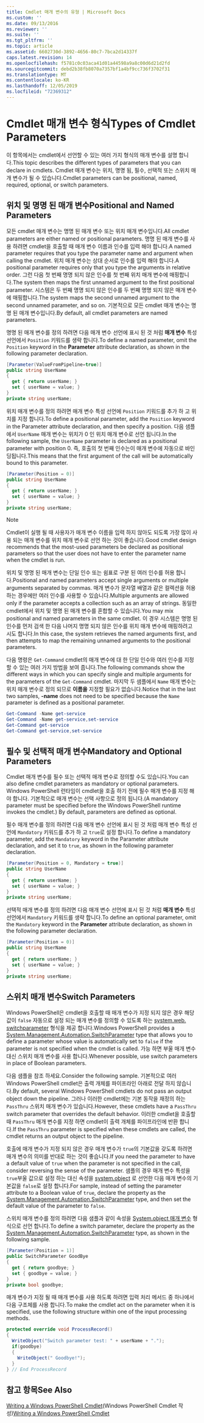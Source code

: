 ```yaml
---
title: Cmdlet 매개 변수의 유형 | Microsoft Docs
ms.custom: ''
ms.date: 09/13/2016
ms.reviewer: ''
ms.suite: ''
ms.tgt_pltfrm: ''
ms.topic: article
ms.assetid: 6602730d-3892-4656-80c7-7bca2d14337f
caps.latest.revision: 14
ms.openlocfilehash: f5781c0c03aca41d01a44598a9a8c00d6d21d2fd
ms.sourcegitcommit: debd2b38fb8070a7357bf1a4bf9cc736f3702f31
ms.translationtype: MT
ms.contentlocale: ko-KR
ms.lasthandoff: 12/05/2019
ms.locfileid: "72369312"
---
```

# <a name="types-of-cmdlet-parameters"></a><span data-ttu-id="22443-102">Cmdlet 매개 변수 형식</span><span class="sxs-lookup"><span data-stu-id="22443-102">Types of Cmdlet Parameters</span></span>

<span data-ttu-id="22443-103">이 항목에서는 cmdlet에서 선언할 수 있는 여러 가지 형식의 매개 변수를 설명 합니다.</span><span class="sxs-lookup"><span data-stu-id="22443-103">This topic describes the different types of parameters that you can declare in cmdlets.</span></span> <span data-ttu-id="22443-104">Cmdlet 매개 변수는 위치, 명명 됨, 필수, 선택적 또는 스위치 매개 변수가 될 수 있습니다.</span><span class="sxs-lookup"><span data-stu-id="22443-104">Cmdlet parameters can be positional, named, required, optional, or switch parameters.</span></span>

## <a name="positional-and-named-parameters"></a><span data-ttu-id="22443-105">위치 및 명명 된 매개 변수</span><span class="sxs-lookup"><span data-stu-id="22443-105">Positional and Named Parameters</span></span>

<span data-ttu-id="22443-106">모든 cmdlet 매개 변수는 명명 된 매개 변수 또는 위치 매개 변수입니다.</span><span class="sxs-lookup"><span data-stu-id="22443-106">All cmdlet parameters are either named or positional parameters.</span></span> <span data-ttu-id="22443-107">명명 된 매개 변수를 사용 하려면 cmdlet을 호출할 때 매개 변수 이름과 인수를 입력 해야 합니다.</span><span class="sxs-lookup"><span data-stu-id="22443-107">A named parameter requires that you type the parameter name and argument when calling the cmdlet.</span></span> <span data-ttu-id="22443-108">위치 매개 변수는 상대 순서로 인수를 입력 해야 합니다.</span><span class="sxs-lookup"><span data-stu-id="22443-108">A positional parameter requires only that you type the arguments in relative order.</span></span> <span data-ttu-id="22443-109">그런 다음 첫 번째 명명 되지 않은 인수를 첫 번째 위치 매개 변수에 매핑합니다.</span><span class="sxs-lookup"><span data-stu-id="22443-109">The system then maps the first unnamed argument to the first positional parameter.</span></span> <span data-ttu-id="22443-110">시스템은 두 번째 명명 되지 않은 인수를 두 번째 명명 되지 않은 매개 변수에 매핑합니다.</span><span class="sxs-lookup"><span data-stu-id="22443-110">The system maps the second unnamed argument to the second unnamed parameter, and so on.</span></span> <span data-ttu-id="22443-111">기본적으로 모든 cmdlet 매개 변수는 명명 된 매개 변수입니다.</span><span class="sxs-lookup"><span data-stu-id="22443-111">By default, all cmdlet parameters are named parameters.</span></span>

<span data-ttu-id="22443-112">명명 된 매개 변수를 정의 하려면 다음 매개 변수 선언에 표시 된 것 처럼 **매개 변수** 특성 선언에서 `Position` 키워드를 생략 합니다.</span><span class="sxs-lookup"><span data-stu-id="22443-112">To define a named parameter, omit the `Position` keyword in the **Parameter** attribute declaration, as shown in the following parameter declaration.</span></span>

```csharp
[Parameter(ValueFromPipeline=true)]
public string UserName
{
  get { return userName; }
  set { userName = value; }
}
private string userName;
```

<span data-ttu-id="22443-113">위치 매개 변수를 정의 하려면 매개 변수 특성 선언에 `Position` 키워드를 추가 하 고 위치를 지정 합니다.</span><span class="sxs-lookup"><span data-stu-id="22443-113">To define a positional parameter, add the `Position` keyword in the Parameter attribute declaration, and then specify a position.</span></span> <span data-ttu-id="22443-114">다음 샘플에서 `UserName` 매개 변수는 위치가 0 인 위치 매개 변수로 선언 됩니다.</span><span class="sxs-lookup"><span data-stu-id="22443-114">In the following sample, the `UserName` parameter is declared as a positional parameter with position 0.</span></span> <span data-ttu-id="22443-115">즉, 호출의 첫 번째 인수는이 매개 변수에 자동으로 바인딩됩니다.</span><span class="sxs-lookup"><span data-stu-id="22443-115">This means that the first argument of the call will be automatically bound to this parameter.</span></span>

```csharp
[Parameter(Position = 0)]
public string UserName
{
  get { return userName; }
  set { userName = value; }
}
private string userName;
```

> [!NOTE]
> <span data-ttu-id="22443-116">Cmdlet이 실행 될 때 사용자가 매개 변수 이름을 입력 하지 않아도 되도록 가장 많이 사용 되는 매개 변수를 위치 매개 변수로 선언 하는 것이 좋습니다.</span><span class="sxs-lookup"><span data-stu-id="22443-116">Good cmdlet design recommends that the most-used parameters be declared as positional parameters so that the user does not have to enter the parameter name when the cmdlet is run.</span></span>

<span data-ttu-id="22443-117">위치 및 명명 된 매개 변수는 단일 인수 또는 쉼표로 구분 된 여러 인수를 허용 합니다.</span><span class="sxs-lookup"><span data-stu-id="22443-117">Positional and named parameters accept single arguments or multiple arguments separated by commas.</span></span> <span data-ttu-id="22443-118">매개 변수가 문자열 배열과 같은 컬렉션을 허용 하는 경우에만 여러 인수를 사용할 수 있습니다.</span><span class="sxs-lookup"><span data-stu-id="22443-118">Multiple arguments are allowed only if the parameter accepts a collection such as an array of strings.</span></span> <span data-ttu-id="22443-119">동일한 cmdlet에서 위치 및 명명 된 매개 변수를 혼합할 수 있습니다.</span><span class="sxs-lookup"><span data-stu-id="22443-119">You may mix positional and named parameters in the same cmdlet.</span></span> <span data-ttu-id="22443-120">이 경우 시스템은 명명 된 인수를 먼저 검색 한 다음 나머지 명명 되지 않은 인수를 위치 매개 변수에 매핑하려고 시도 합니다.</span><span class="sxs-lookup"><span data-stu-id="22443-120">In this case, the system retrieves the named arguments first, and then attempts to map the remaining unnamed arguments to the positional parameters.</span></span>

<span data-ttu-id="22443-121">다음 명령은 `Get-Command` cmdlet의 매개 변수에 대 한 단일 인수와 여러 인수를 지정할 수 있는 여러 가지 방법을 보여 줍니다.</span><span class="sxs-lookup"><span data-stu-id="22443-121">The following commands show the different ways in which you can specify single and multiple arguments for the parameters of the `Get-Command` cmdlet.</span></span> <span data-ttu-id="22443-122">마지막 두 샘플에서 `Name` 매개 변수는 위치 매개 변수로 정의 되므로 **이름을** 지정할 필요가 없습니다.</span><span class="sxs-lookup"><span data-stu-id="22443-122">Notice that in the last two samples, **-name** does not need to be specified because the `Name` parameter is defined as a positional parameter.</span></span>

```powershell
Get-Command -Name get-service
Get-Command -Name get-service,set-service
Get-Command get-service
Get-Command get-service,set-service
```

## <a name="mandatory-and-optional-parameters"></a><span data-ttu-id="22443-123">필수 및 선택적 매개 변수</span><span class="sxs-lookup"><span data-stu-id="22443-123">Mandatory and Optional Parameters</span></span>

<span data-ttu-id="22443-124">Cmdlet 매개 변수를 필수 또는 선택적 매개 변수로 정의할 수도 있습니다.</span><span class="sxs-lookup"><span data-stu-id="22443-124">You can also define cmdlet parameters as mandatory or optional parameters.</span></span> <span data-ttu-id="22443-125">Windows PowerShell 런타임이 cmdlet을 호출 하기 전에 필수 매개 변수를 지정 해야 합니다.  기본적으로 매개 변수는 선택 사항으로 정의 됩니다.</span><span class="sxs-lookup"><span data-stu-id="22443-125">(A mandatory parameter must be specified before the Windows PowerShell runtime invokes the cmdlet.)  By default, parameters are defined as optional.</span></span>

<span data-ttu-id="22443-126">필수 매개 변수를 정의 하려면 다음 매개 변수 선언에 표시 된 것 처럼 매개 변수 특성 선언에 `Mandatory` 키워드를 추가 하 고 `true`로 설정 합니다.</span><span class="sxs-lookup"><span data-stu-id="22443-126">To define a mandatory parameter, add the `Mandatory` keyword in the Parameter attribute declaration, and set it to `true`, as shown in the following parameter declaration.</span></span>

```csharp
[Parameter(Position = 0, Mandatory = true)]
public string UserName
{
  get { return userName; }
  set { userName = value; }
}
private string userName;
```

<span data-ttu-id="22443-127">선택적 매개 변수를 정의 하려면 다음 매개 변수 선언에 표시 된 것 처럼 **매개 변수** 특성 선언에서 `Mandatory` 키워드를 생략 합니다.</span><span class="sxs-lookup"><span data-stu-id="22443-127">To define an optional parameter, omit the `Mandatory` keyword in the **Parameter** attribute declaration, as shown in the following parameter declaration.</span></span>

```csharp
[Parameter(Position = 0)]
public string UserName
{
  get { return userName; }
  set { userName = value; }
}
private string userName;
```

## <a name="switch-parameters"></a><span data-ttu-id="22443-128">스위치 매개 변수</span><span class="sxs-lookup"><span data-stu-id="22443-128">Switch Parameters</span></span>

<span data-ttu-id="22443-129">Windows PowerShell은 cmdlet을 호출할 때 매개 변수가 지정 되지 않은 경우 해당 값이 `false` 자동으로 설정 되는 매개 변수를 정의할 수 있도록 하는 [system.web. switchparameter](/dotnet/api/System.Management.Automation.SwitchParameter) 형식을 제공 합니다.</span><span class="sxs-lookup"><span data-stu-id="22443-129">Windows PowerShell provides a [System.Management.Automation.SwitchParameter](/dotnet/api/System.Management.Automation.SwitchParameter) type that allows you to define a parameter whose value is automatically set to `false` if the parameter is not specified when the cmdlet is called.</span></span> <span data-ttu-id="22443-130">가능 하면 부울 매개 변수 대신 스위치 매개 변수를 사용 합니다.</span><span class="sxs-lookup"><span data-stu-id="22443-130">Whenever possible, use switch parameters in place of Boolean parameters.</span></span>

<span data-ttu-id="22443-131">다음 샘플을 참조 하세요.</span><span class="sxs-lookup"><span data-stu-id="22443-131">Consider the following sample.</span></span> <span data-ttu-id="22443-132">기본적으로 여러 Windows PowerShell cmdlet은 출력 개체를 파이프라인 아래로 전달 하지 않습니다.</span><span class="sxs-lookup"><span data-stu-id="22443-132">By default, several Windows PowerShell cmdlets do not pass an output object down the pipeline.</span></span> <span data-ttu-id="22443-133">그러나 이러한 cmdlet에는 기본 동작을 재정의 하는 `PassThru` 스위치 매개 변수가 있습니다.</span><span class="sxs-lookup"><span data-stu-id="22443-133">However, these cmdlets have a `PassThru` switch parameter that overrides the default behavior.</span></span> <span data-ttu-id="22443-134">이러한 cmdlet을 호출할 때 `PassThru` 매개 변수를 지정 하면 cmdlet이 출력 개체를 파이프라인에 반환 합니다.</span><span class="sxs-lookup"><span data-stu-id="22443-134">If the `PassThru` parameter is specified when these cmdlets are called, the cmdlet returns an output object to the pipeline.</span></span>

<span data-ttu-id="22443-135">호출에 매개 변수가 지정 되지 않은 경우 매개 변수가 `true`의 기본값을 갖도록 하려면 매개 변수의 의미를 반대로 하는 것이 좋습니다.</span><span class="sxs-lookup"><span data-stu-id="22443-135">If you need the parameter to have a default value of `true` when the parameter is not specified in the call, consider reversing the sense of the parameter.</span></span> <span data-ttu-id="22443-136">샘플의 경우 매개 변수 특성을 `true`부울 값으로 설정 하는 대신 속성을 [system.object](/dotnet/api/System.Management.Automation.SwitchParameter) 로 선언한 다음 매개 변수의 기본값을 `false`로 설정 합니다.</span><span class="sxs-lookup"><span data-stu-id="22443-136">For sample, instead of setting the parameter attribute to a Boolean value of `true`, declare the property as the [System.Management.Automation.SwitchParameter](/dotnet/api/System.Management.Automation.SwitchParameter) type, and then set the default value of the parameter to `false`.</span></span>

<span data-ttu-id="22443-137">스위치 매개 변수를 정의 하려면 다음 샘플과 같이 속성을 [System.object 매개 변수](/dotnet/api/System.Management.Automation.SwitchParameter) 형식으로 선언 합니다.</span><span class="sxs-lookup"><span data-stu-id="22443-137">To define a switch parameter, declare the property as the [System.Management.Automation.SwitchParameter](/dotnet/api/System.Management.Automation.SwitchParameter) type, as shown in the following sample.</span></span>

```csharp
[Parameter(Position = 1)]
public SwitchParameter GoodBye
{
  get { return goodbye; }
  set { goodbye = value; }
}
private bool goodbye;
```

<span data-ttu-id="22443-138">매개 변수가 지정 될 때 매개 변수를 사용 하도록 하려면 입력 처리 메서드 중 하나에서 다음 구조체를 사용 합니다.</span><span class="sxs-lookup"><span data-stu-id="22443-138">To make the cmdlet act on the parameter when it is specified, use the following structure within one of the input processing methods.</span></span>

```csharp
protected override void ProcessRecord()
{
  WriteObject("Switch parameter test: " + userName + ".");
  if(goodbye)
  {
    WriteObject(" Goodbye!");
  }
} // End ProcessRecord
```

## <a name="see-also"></a><span data-ttu-id="22443-139">참고 항목</span><span class="sxs-lookup"><span data-stu-id="22443-139">See Also</span></span>

<span data-ttu-id="22443-140">[Writing a Windows PowerShell Cmdlet](./writing-a-windows-powershell-cmdlet.md)(Windows PowerShell Cmdlet 작성)</span><span class="sxs-lookup"><span data-stu-id="22443-140">[Writing a Windows PowerShell Cmdlet](./writing-a-windows-powershell-cmdlet.md)</span></span>
